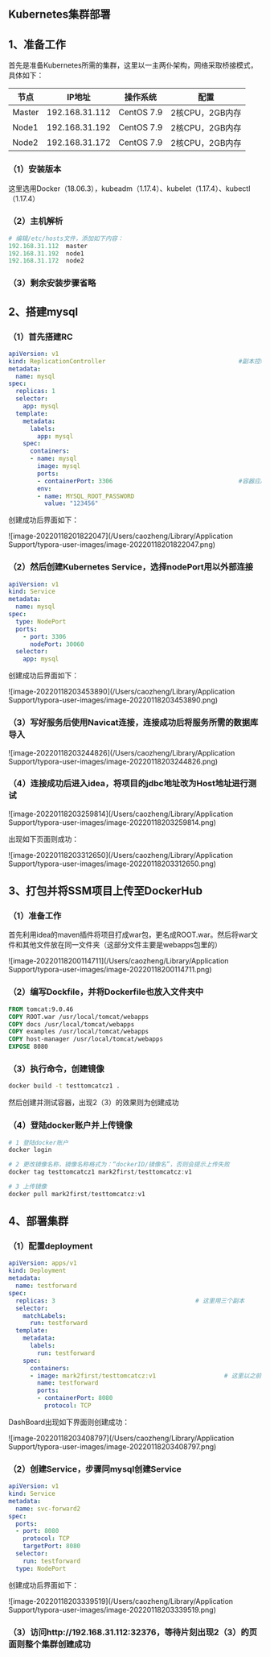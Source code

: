 ## Kubernetes集群部署

## 1、准备工作

首先是准备Kubernetes所需的集群，这里以一主两仆架构，网络采取桥接模式，具体如下：

| 节点   | IP地址         | 操作系统   | 配置            |
| ------ | -------------- | ---------- | --------------- |
| Master | 192.168.31.112 | CentOS 7.9 | 2核CPU，2GB内存 |
| Node1  | 192.168.31.192 | CentOS 7.9 | 2核CPU，2GB内存 |
| Node2  | 192.168.31.172 | CentOS 7.9 | 2核CPU，2GB内存 |

### （1）安装版本

这里选用Docker（18.06.3），kubeadm（1.17.4）、kubelet（1.17.4）、kubectl（1.17.4）

### （2）主机解析

```powershell
# 编辑/etc/hosts文件，添加如下内容：
192.168.31.112	master
192.168.31.192	node1
192.168.31.172	node2
```

### （3）剩余安装步骤省略

## 2、搭建mysql

### （1）首先搭建RC

```yaml
apiVersion: v1
kind: ReplicationController										#副本控制器RC
metadata:
  name: mysql																	#RC的名称，全局唯一
spec:
  replicas: 1																	#Pod副本的期待数量
  selector:
    app: mysql																#符合目标的Pod拥有此标签
  template:																		#根据此模版创建Pod的副本
    metadata:
      labels:
        app: mysql														#Pod副本拥有的标签，对应RC的Selector
    spec:
      containers:															#Pod内容器的定义部分
      - name: mysql														#容器的名称
        image: mysql													#容器对应的Docker Image
        ports:
        - containerPort: 3306									#容器应用监听的端口号
        env:																	#注入容器内的环境变量
        - name: MYSQL_ROOT_PASSWORD
          value: "123456"
```

创建成功后界面如下：

![image-20220118201822047](/Users/caozheng/Library/Application Support/typora-user-images/image-20220118201822047.png)

### （2）然后创建Kubernetes Service，选择nodePort用以外部连接

```yaml
apiVersion: v1
kind: Service
metadata:
  name: mysql
spec:
  type: NodePort
  ports:
    - port: 3306
      nodePort: 30060
  selector:
    app: mysql
```

创建成功后界面如下：

![image-20220118203453890](/Users/caozheng/Library/Application Support/typora-user-images/image-20220118203453890.png)

### （3）写好服务后使用Navicat连接，连接成功后将服务所需的数据库导入

![image-20220118203244826](/Users/caozheng/Library/Application Support/typora-user-images/image-20220118203244826.png)

### （4）连接成功后进入idea，将项目的jdbc地址改为Host地址进行测试

![image-20220118203259814](/Users/caozheng/Library/Application Support/typora-user-images/image-20220118203259814.png)

出现如下页面则成功：

![image-20220118203312650](/Users/caozheng/Library/Application Support/typora-user-images/image-20220118203312650.png)

## 3、打包并将SSM项目上传至DockerHub

### （1）准备工作

首先利用idea的maven插件将项目打成war包，更名成ROOT.war。然后将war文件和其他文件放在同一文件夹（这部分文件主要是webapps包里的）

![image-20220118200114711](/Users/caozheng/Library/Application Support/typora-user-images/image-20220118200114711.png)

### （2）编写Dockfile，并将Dockerfile也放入文件夹中

```dockerfile
FROM tomcat:9.0.46
COPY ROOT.war /usr/local/tomcat/webapps
COPY docs /usr/local/tomcat/webapps
COPY examples /usr/local/tomcat/webapps
COPY host-manager /usr/local/tomcat/webapps
EXPOSE 8080
```

### （3）执行命令，创建镜像

```sh
docker build -t testtomcatcz1 .
```

然后创建并测试容器，出现2（3）的效果则为创建成功

### （4）登陆docker账户并上传镜像

```powershell
# 1 登陆docker账户
docker login

# 2 更改镜像名称，镜像名称格式为：“dockerID/镜像名”，否则会提示上传失败
docker tag testtomcatcz1 mark2first/testtomcatcz:v1

# 3 上传镜像
docker pull mark2first/testtomcatcz:v1
```

## 4、部署集群

### （1）配置deployment

```yaml
apiVersion: apps/v1
kind: Deployment
metadata:
  name: testforward
spec:
  replicas: 3										# 这里用三个副本
  selector:
    matchLabels:
      run: testforward
  template:
    metadata:
      labels:
        run: testforward
    spec:
      containers:
      - image: mark2first/testtomcatcz:v1					# 这里以之前构建的镜像为例
        name: testforward
        ports:
        - containerPort: 8080
          protocol: TCP
```

DashBoard出现如下界面则创建成功：

![image-20220118203408797](/Users/caozheng/Library/Application Support/typora-user-images/image-20220118203408797.png)

### （2）创建Service，步骤同mysql创建Service

```yaml
apiVersion: v1
kind: Service
metadata:
  name: svc-forward2
spec:
  ports:
  - port: 8080
    protocol: TCP
    targetPort: 8080
  selector:
    run: testforward
  type: NodePort
```

创建成功后界面如下：

![image-20220118203339519](/Users/caozheng/Library/Application Support/typora-user-images/image-20220118203339519.png)

### （3）访问http://192.168.31.112:32376，等待片刻出现2（3）的页面则整个集群创建成功


